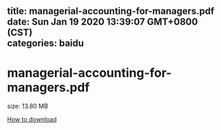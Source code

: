 
title: managerial-accounting-for-managers.pdf
date: Sun Jan 19 2020 13:39:07 GMT+0800 (CST)    
categories: baidu
---

# managerial-accounting-for-managers.pdf
size: 13.80 MB
 
 

[How to download](https://bpcam.bemobtrk.com/go/2ceec3aa-1ca2-46d6-b9ff-aaa5c184517c?jno=2916)